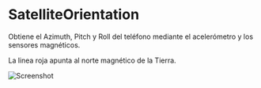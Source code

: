 SatelliteOrientation
====================

Obtiene el Azimuth, Pitch y Roll del teléfono mediante el acelerómetro y los sensores magnéticos.

La linea roja apunta al norte magnético de la Tierra.

![Screenshot](https://s3.amazonaws.com/pushbullet-uploads/ujynyKI5lZI-nt4LDVPSUoCEUa5R4yLhgfXQod08QlPz/Screenshot_2014-04-08-22-03-02.png)
